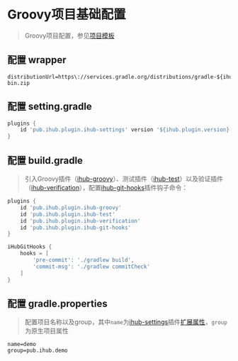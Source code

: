 # Groovy项目基础配置

> Groovy项目配置，参见[项目模板](https://github.com/ihub-pub/groovy-template)

## 配置 wrapper

```properties
distributionUrl=https\://services.gradle.org/distributions/gradle-${ihub.plugin.gradleVersion}-bin.zip
```

## 配置 setting.gradle

```groovy
plugins {
    id 'pub.ihub.plugin.ihub-settings' version '${ihub.plugin.version}'
}
```

## 配置 build.gradle

> 引入Groovy插件（[ihub-groovy](../iHubGroovy)）、测试插件（[ihub-test](../iHubTest)）以及验证插件（[ihub-verification](../iHubVerification)），配置[ihub-git-hooks](../iHubGitHooks)插件钩子命令：

```groovy
plugins {
    id 'pub.ihub.plugin.ihub-groovy'
    id 'pub.ihub.plugin.ihub-test'
    id 'pub.ihub.plugin.ihub-verification'
    id 'pub.ihub.plugin.ihub-git-hooks'
}

iHubGitHooks {
    hooks = [
        'pre-commit': './gradlew build',
        'commit-msg': './gradlew commitCheck'
    ]
}
```

## 配置 gradle.properties

> 配置项目名称以及group，其中`name`为[ihub-settings](../iHubSettings)插件[扩展属性](../iHubSettings#扩展属性)，`group`为原生项目属性

```properties
name=demo
group=pub.ihub.demo
```
